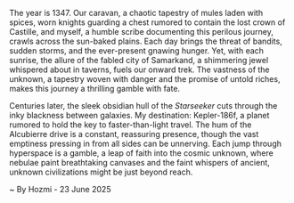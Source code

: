 
The year is 1347.  Our caravan, a chaotic tapestry of  mules laden with spices,  worn knights guarding a chest rumored to contain the lost crown of Castille, and myself, a humble scribe documenting this perilous journey, crawls across the sun-baked plains.  Each day brings the threat of bandits, sudden storms, and the ever-present gnawing hunger. Yet, with each sunrise, the allure of the fabled city of Samarkand, a shimmering jewel whispered about in taverns, fuels our onward trek. The vastness of the unknown, a tapestry woven with danger and the promise of untold riches, makes this journey a thrilling gamble with fate.


Centuries later,  the sleek obsidian hull of the *Starseeker* cuts through the inky blackness between galaxies.  My destination: Kepler-186f, a planet rumored to hold the key to faster-than-light travel. The hum of the Alcubierre drive is a constant, reassuring presence, though the vast emptiness pressing in from all sides can be unnerving.  Each jump through hyperspace is a gamble, a leap of faith into the cosmic unknown, where nebulae paint breathtaking canvases and the faint whispers of ancient, unknown civilizations might be just beyond reach.

~ By Hozmi - 23 June 2025
